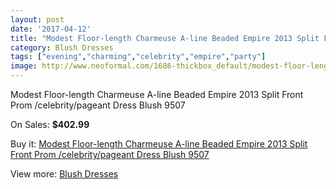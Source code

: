 ```yaml
---
layout: post
date: '2017-04-12'
title: "Modest Floor-length Charmeuse A-line Beaded Empire 2013 Split Front Prom /celebrity/pageant Dress Blush 9507"
category: Blush Dresses
tags: ["evening","charming","celebrity","empire","party"]
image: http://www.neoformal.com/1686-thickbox_default/modest-floor-length-charmeuse-a-line-beaded-empire-2013-split-front-prom-celebrity-pageant-dress-blush-9507.jpg
---
```

Modest Floor-length Charmeuse A-line Beaded Empire 2013 Split Front Prom /celebrity/pageant Dress Blush 9507

On Sales: **$402.99**
<a href="https://www.neoformal.com/en/blush-dresses/604-modest-floor-length-charmeuse-a-line-beaded-empire-2013-split-front-prom-celebrity-pageant-dress-blush-9507.html"><amp-img layout="responsive" width="600" height="600" src="//www.neoformal.com/1686-thickbox_default/modest-floor-length-charmeuse-a-line-beaded-empire-2013-split-front-prom-celebrity-pageant-dress-blush-9507.jpg" alt="Modest Floor-length Charmeuse A-line Beaded Empire 2013 Split Front Prom /celebrity/pageant Dress Blush 9507 0" /></a>
<a href="https://www.neoformal.com/en/blush-dresses/604-modest-floor-length-charmeuse-a-line-beaded-empire-2013-split-front-prom-celebrity-pageant-dress-blush-9507.html"><amp-img layout="responsive" width="600" height="600" src="//www.neoformal.com/1687-thickbox_default/modest-floor-length-charmeuse-a-line-beaded-empire-2013-split-front-prom-celebrity-pageant-dress-blush-9507.jpg" alt="Modest Floor-length Charmeuse A-line Beaded Empire 2013 Split Front Prom /celebrity/pageant Dress Blush 9507 1" /></a>

Buy it: [Modest Floor-length Charmeuse A-line Beaded Empire 2013 Split Front Prom /celebrity/pageant Dress Blush 9507](https://www.neoformal.com/en/blush-dresses/604-modest-floor-length-charmeuse-a-line-beaded-empire-2013-split-front-prom-celebrity-pageant-dress-blush-9507.html "Modest Floor-length Charmeuse A-line Beaded Empire 2013 Split Front Prom /celebrity/pageant Dress Blush 9507")

View more: [Blush Dresses](https://www.neoformal.com/en/7-blush-dresses "Blush Dresses")